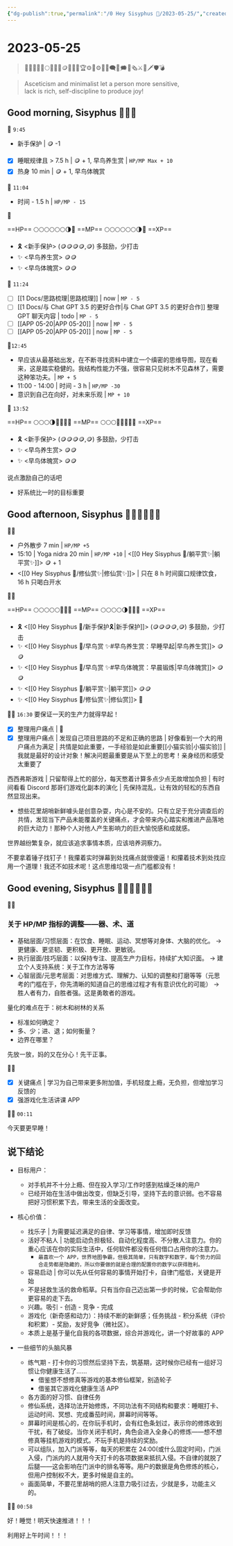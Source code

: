 ```yaml
---
{"dg-publish":true,"permalink":"/0 Hey Sisyphus 🤚/2023-05-25/","created":"2023-05-25T10:01:44.185+08:00","updated":"2023-05-26T11:11:29.018+08:00"}
---
```


# 2023-05-25

> 🤚🤚🏼🤚🏻🌕🌗🌚💎🪙🥉🥈🥇🏆⚙️🎲⚙🎲💬🗨💭🗯️📰🗞️⚔️🏹🗡️🛡️💣

> Asceticism and minimalist let a person more sensitive, lack is rich, self-discipline to produce joy!

## Good morning, Sisyphus 🤚🤚🤚

🤚 `9:45`

- 新手保护 | 🪙 -1
- [x] 睡眠规律且 > 7.5 h | 🪙 + 1, 早鸟养生赏 | `HP/MP Max + 10`
- [x] 热身 10 min | 🪙 + 1, 早鸟体魄赏

🤚 `11:04`

- 时间 - 1.5 h | `HP/MP - 15`

🤚

==HP== 🌕🌕🌕🌕🌕🌕🌗🌚
==MP== 🌕🌕🌕🌕🌕🌕🌗🌚
==XP==
- 🎗️ <新手保护> (🪙🪙🪙🪙,🪙) 多鼓励，少打击
- ✨ <早鸟养生赏> 🪙🪙
- ✨ <早鸟体魄赏> 🪙🪙

🤚 `11:24`

- [ ] [[1 Docs/思路梳理\|思路梳理]] | now | `MP - 5`
- [ ] [[1 Docs/与 Chat GPT 3.5 的更好合作\|与 Chat GPT 3.5 的更好合作]] 整理 GPT 聊天内容 | todo | `MP - 5`
- [ ] [[APP 05-20\|APP 05-20]] | now | `MP - 5`
- [ ] [[APP 05-20\|APP 05-20]] | now | `MP - 5`

🤚`12:45`

- 早应该从最基础出发，在不断寻找资料中建立一个缜密的思维导图，现在看来，这是踏实稳健的。我结构性能力不强，很容易只见树木不见森林了，需要这种笨功夫。| `MP + 5`
- 11:00 - 14:00 | 时间 - 3 h | `HP/MP -30`
- 意识到自己在向好，对未来乐观 | `MP + 10` 

🤚 `13:52` 

==HP== 🌕🌕🌕🌗🌚🌚🌚🌚
==MP== 🌕🌕🌕🌚🌚🌚🌚🌚
==XP==
- 🎗️ <新手保护> (🪙🪙🪙🪙,🪙) 多鼓励，少打击
- ✨ <早鸟养生赏> 🪙🪙
- ✨ <早鸟体魄赏> 🪙🪙

说点激励自己的话吧

- 好系统比一时的目标重要

## Good afternoon, Sisyphus 🤚🏼🤚🏼🤚🏼

🤚🏼

- 户外散步 7 min | `HP/MP +5`
- 15:10 | Yoga nidra 20 min | `HP/MP +10` | <[[0 Hey Sisyphus 🤚/躺平赏✨\|躺平赏✨]]> 🪙 + 1
- <[[0 Hey Sisyphus 🤚/修仙赏✨\|修仙赏✨]]> | 只在 8 h 时间窗口规律饮食，16 h 只喝白开水

🤚🏼

==HP== 🌕🌕🌕🌕🌕🌚🌚🌚
==MP== 🌕🌕🌕🌕🌗🌚🌚🌚
==XP==
- 🎗️ <[[0 Hey Sisyphus 🤚/新手保护🎗️\|新手保护]]> (🪙🪙🪙🪙,🪙) 多鼓励，少打击
- ✨ <[[0 Hey Sisyphus 🤚/早鸟赏 ✨#早鸟养生赏：早睡早起\|早鸟养生赏]]> 🪙🪙
- ✨ <[[0 Hey Sisyphus 🤚/早鸟赏 ✨#早鸟体魄赏：早晨锻炼\|早鸟体魄赏]]> 🪙🪙
- ✨ <[[0 Hey Sisyphus 🤚/躺平赏✨\|躺平赏]]> 🪙🪙
- ✨ <[[0 Hey Sisyphus 🤚/修仙赏✨\|修仙赏]]> 🥉

🤚🏼 `16:30` 要保证一天的生产力就得早起！

- [x] 整理用户痛点 | 💎
- [x] 整理用户痛点 | 发现自己项目思路的不足和正确的思路 | 好像看到一个大的用户痛点为满足 | 共情是如此重要，一手经验是如此重要[[小猫实验\|小猫实验]] | 我就是最好的设计对象！解决问题最重要是从下至上的思考！亲身经历和感受太重要了

西西弗斯游戏 | 只留帮得上忙的部分，每天憋着计算多点少点无故增加负担 | 有时间看看 Discord 那哥们游戏化副本的演化 | 先保持混乱，让有效的轻松的东西自然显现出来。

- 想些花里胡哨新鲜噱头是创意杂耍，内心是不安的。只有立足于充分调查后的共情，发现当下产品未能覆盖的关键痛点，才会带来内心踏实和推进产品落地的巨大动力！那种个人对他人产生影响力的巨大愉悦感和成就感。

世界越纷繁复杂，就应该追求事情本质，应该培养洞察力。

不要拿着锤子找钉子！我攥着实时弹幕到处找痛点就很傻逼！和攥着技术到处找应用一个道理！我还不如技术呢！这点思维垃圾一点门槛都没有！

## Good evening, Sisyphus 🤚🏻🤚🏻🤚🏻

🤚🏻

### 关于 HP/MP 指标的调整——器、术、道

- 基础层面/习惯层面：在饮食、睡眠、运动、冥想等对身体、大脑的优化。
  → 更健康、更坚韧、更积极、更开放、更敏锐。
- 执行层面/技巧层面：以保持专注、提高生产力目标，持续扩大知识面。
  → 建立个人支持系统：关于工作方法等等
- 心智层面/元思考层面：对思维方式、理解力、认知的调整和打磨等等（元思考的门槛在于，你先清晰的知道自己的思维过程才有有意识优化的可能）
  → 胜人者有力，自胜者强。这是勇敢者的游戏。

量化的难点在于：树木和树林的关系

- 标准如何确定？
- 多、少；进、退；如何衡量？
- 边界在哪里？

先放一放，妈的又在分心！先干正事。

🤚🏻

- [x] 关键痛点 | 学习为自己带来更多附加值，手机轻度上瘾，无负担，但增加学习反馈的
- [x] 强游戏化生活讲课 APP 

🤚🏻 `00:11`

今天要更早睡！

## 说下结论

- 目标用户：
	- 对手机并不十分上瘾、但在投入学习/工作时感到枯燥乏味的用户
	- 已经开始在生活中做出改变，但缺乏引导，坚持下去的意识弱。也不容易把好习惯积累下去，带来生活的全面改变。
- 核心价值：
	- 找乐子 | 为需要延迟满足的自律、学习等事情，增加即时反馈
	- 活好不粘人 | 功能启动负担极轻、自动化程度高、不分散人注意力。你的重心应该在你的实际生活中，任何软件都没有任何借口占用你的注意力。
		- `最喜欢一个 APP，世界地图争霸，但极其简单，只有数字和数字，每个势力的回合走势都是隐藏的，所以你要做的就是合理的配置你的数字以获得胜利。`
	- 容易启动 | 你可以先从任何容易的事情开始打卡，自律门槛低，关键是开始
	- 不是拯救生活的救命稻草。只有当你自己迈出第一步的时候，它会帮助你更容易的走下去。
	- 兴趣。吸引 - 创造 - 竞争 - 完成
	- 游戏化（新奇感和动力）：持续不断的新鲜感；任务挑战 - 积分系统（评价和积累）- 奖励，友好竞争（微社区）。
	- 本质上是基于量化自我的各项数据，综合并游戏化，讲一个好故事的 APP

- 一些细节的头脑风暴
	- 练气期 - 打卡你的习惯然后坚持下去，筑基期，这时候你已经有一组好习惯让你健康生活了……
		- 借鉴想不想修真等游戏的基本修仙框架，别造轮子
		- 借鉴其它游戏化健康生活 APP
	- 各方面的好习惯、自律任务
	- 修仙系统，选择功法开始修炼，不同功法有不同结构和要求：睡眠打卡、运动时间、冥想、完成番茄时间，屏幕时间等等。
	- 屏幕时间是核心的，在你玩手机时，会有红色条划过，表示你的修炼收到干扰，有了破绽。当你关闭手机时，角色会进入全身心的修炼——想不想修真等挂机游戏的模式。不玩手机是持续的奖励。
	- 可以组队，加入门派等等，每天的积累在 24:00(或什么固定时间)，门派入侵，门派内的人就用今天打卡的各项数据来抵抗入侵。不自律的就脱了后腿——这会影响在门派中的排名等等。用户的数据是角色修炼的核心，但用户控制权不大，更多时候是自主的。
	- 画面简单，不要花里胡哨的把人注意力吸引过去，少就是多，功能主义的。

🤚🏻 `00:58`

好！睡觉！明天快速推进！！！

利用好上午时间！！！